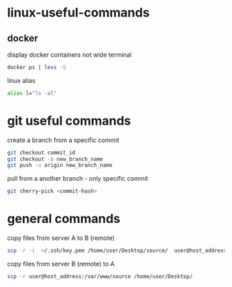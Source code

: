 # linux-useful-commands
## docker
display docker containers not wide terminal
```bash
docker ps | less -S
```
linux alias
```bash
alias l="ls -al"
```
# git useful commands
create a branch from a specific commit
```bash
git checkout commit_id
git checkout -b new_branch_name
git push -u origin new_branch_name
```
pull from a another branch - only specific commit
```bash
git cherry-pick <commit-hash>
```
# general commands
copy files from server A to B (remote)
```bash
scp -r -i  ~/.ssh/key.pem /home/user/Desktop/source/  user@host_address:/var/www/destination/path
```
copy files from server B (remote) to A
```bash
scp -r user@host_address:/var/www/source /home/user/Desktop/
```
